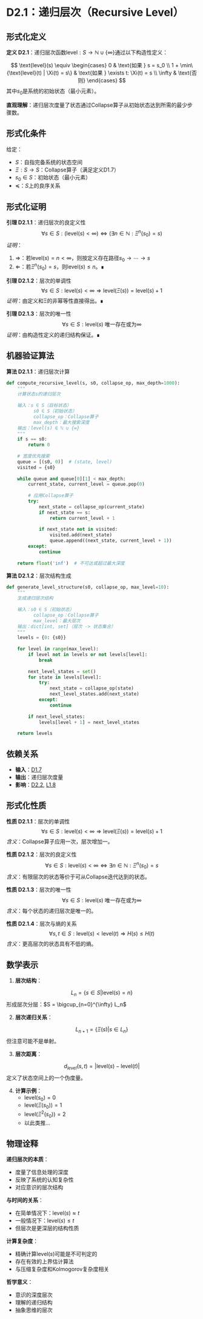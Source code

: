 # D2.1：递归层次（Recursive Level）

## 形式化定义

**定义 D2.1**：递归层次函数$\text{level}: S \to \mathbb{N} \cup \{\infty\}$通过以下构造性定义：

$$
\text{level}(s) \equiv \begin{cases}
0 & \text{如果 } s = s_0 \\
1 + \min\{\text{level}(t) | \Xi(t) = s\} & \text{如果 } \exists t: \Xi(t) = s \\
\infty & \text{否则}
\end{cases}
$$
其中$s_0$是系统的初始状态（最小元素）。

**直观理解**：递归层次度量了状态通过Collapse算子从初始状态达到所需的最少步骤数。

## 形式化条件

给定：
- $S$：自指完备系统的状态空间
- $\Xi: S \to S$：Collapse算子（满足定义D1.7）
- $s_0 \in S$：初始状态（最小元素）
- $\preceq$：$S$上的良序关系

## 形式化证明

**引理 D2.1.1**：递归层次的良定义性
$$
\forall s \in S: (\text{level}(s) < \infty) \Leftrightarrow (\exists n \in \mathbb{N}: \Xi^n(s_0) = s)
$$
*证明*：
1. $\Rightarrow$：若$\text{level}(s) = n < \infty$，则按定义存在路径$s_0 \to \cdots \to s$
2. $\Leftarrow$：若$\Xi^n(s_0) = s$，则$\text{level}(s) \leq n$。∎

**引理 D2.1.2**：层次的单调性
$$
\forall s \in S: \text{level}(s) < \infty \Rightarrow \text{level}(\Xi(s)) = \text{level}(s) + 1
$$
*证明*：由定义和Ξ的非幂等性直接得出。∎

**引理 D2.1.3**：层次的唯一性
$$
\forall s \in S: \text{level}(s) \text{ 唯一存在或为}\infty
$$
*证明*：由构造性定义的递归结构保证。∎

## 机器验证算法

**算法 D2.1.1**：递归层次计算
```python
def compute_recursive_level(s, s0, collapse_op, max_depth=1000):
    """
    计算状态s的递归层次
    
    输入：s ∈ S（目标状态）
          s0 ∈ S（初始状态）
          collapse_op：Collapse算子
          max_depth：最大搜索深度
    输出：level(s) ∈ ℕ ∪ {∞}
    """
    if s == s0:
        return 0
    
    # 宽度优先搜索
    queue = [(s0, 0)]  # (state, level)
    visited = {s0}
    
    while queue and queue[0][1] < max_depth:
        current_state, current_level = queue.pop(0)
        
        # 应用Collapse算子
        try:
            next_state = collapse_op(current_state)
            if next_state == s:
                return current_level + 1
            
            if next_state not in visited:
                visited.add(next_state)
                queue.append((next_state, current_level + 1))
        except:
            continue
    
    return float('inf')  # 不可达或超过最大深度
```

**算法 D2.1.2**：层次结构生成
```python
def generate_level_structure(s0, collapse_op, max_level=10):
    """
    生成递归层次结构
    
    输入：s0 ∈ S（初始状态）
          collapse_op：Collapse算子
          max_level：最大层次
    输出：dict[int, set]（层次 -> 状态集合）
    """
    levels = {0: {s0}}
    
    for level in range(max_level):
        if level not in levels or not levels[level]:
            break
            
        next_level_states = set()
        for state in levels[level]:
            try:
                next_state = collapse_op(state)
                next_level_states.add(next_state)
            except:
                continue
        
        if next_level_states:
            levels[level + 1] = next_level_states
    
    return levels
```

## 依赖关系

- **输入**：[D1.7](D1-7-collapse-operator.md)
- **输出**：递归层次度量
- **影响**：[D2.2](D2-2-information-increment.md), [L1.8](L1-8-recursion-non-termination.md)

## 形式化性质

**性质 D2.1.1**：层次的单调性
$$
\forall s \in S: \text{level}(s) < \infty \Rightarrow \text{level}(\Xi(s)) = \text{level}(s) + 1
$$
*含义*：Collapse算子应用一次，层次增加一。

**性质 D2.1.2**：层次的良定义性
$$
\forall s \in S: \text{level}(s) < \infty \Leftrightarrow \exists n \in \mathbb{N}: \Xi^n(s_0) = s
$$
*含义*：有限层次的状态等价于可从Collapse迭代达到的状态。

**性质 D2.1.3**：层次的唯一性
$$
\forall s \in S: \text{level}(s) \text{ 唯一存在或为}\infty
$$
*含义*：每个状态的递归层次是唯一的。

**性质 D2.1.4**：层次与熵的关系
$$
\forall s,t \in S: \text{level}(s) < \text{level}(t) \Rightarrow H(s) \leq H(t)
$$
*含义*：更高层次的状态具有不低的熵。

## 数学表示

1. **层次结构**：
   
$$
L_n = \{s \in S | \text{level}(s) = n\}
$$
   形成层次分层：$S = \bigcup_{n=0}^{\infty} L_n$

2. **层次递归关系**：
   
$$
L_{n+1} = \{\Xi(s) | s \in L_n\}
$$
   但注意可能不是单射。

3. **层次距离**：
   
$$
d_{level}(s,t) = |\text{level}(s) - \text{level}(t)|
$$
   定义了状态空间上的一个伪度量。

4. **计算示例**：
   - $\text{level}(s_0) = 0$
   - $\text{level}(\Xi(s_0)) = 1$
   - $\text{level}(\Xi^2(s_0)) = 2$
   - 以此类推…

## 物理诠释

**递归层次的本质**：
- 度量了信息处理的深度
- 反映了系统的认知复杂性
- 对应意识的层次结构

**与时间的关系**：
- 在简单情况下：$\text{level}(s) \approx t$
- 一般情况下：$\text{level}(s) \leq t$
- 但层次是更深层的结构性质

**计算复杂度**：
- 精确计算$\text{level}(s)$可能是不可判定的
- 存在有效的上界估计算法
- 与压缩复杂度和Kolmogorov复杂度相关

**哲学意义**：
- 意识的深度层次
- 理解的递归结构
- 抽象思维的层次